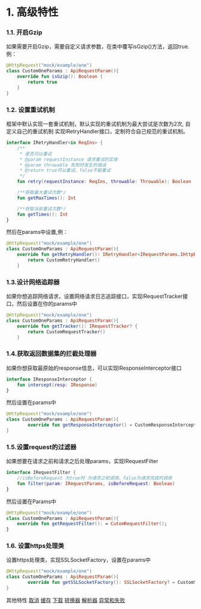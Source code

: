 # 1. 高级特性
### 1.1. 开启Gzip
如果需要开启Gzip，需要自定义请求参数，在类中覆写isGzip()方法，返回true.
例：
```kotlin
@HttpRequest("mock/example/one")
class CustomOneParams : ApiRequestParam(){
    override fun isGzip(): Boolean {
        return true
    }
}
```
### 1.2. 设置重试机制
框架中默认实现一套重试机制，默认实现的重试机制为最大尝试是次数为2次,
自定义自己的重试机制 实现IRetryHandler接口，定制符合自己规范的重试机制。
```kotlin
interface IRetryHandler<in ReqIns> {
    /**
     * 是否可以重试
     * @param requestInstance 请求重试的实体
     * @param throwable 失败时发生的错误
     * @return true可以重试，false不能重试
     */
    fun retry(requestInstance: ReqIns, throwable: Throwable): Boolean

    /**获取最大重试次数*/
    fun getMaxTimes(): Int

    /**获取当前重试次数*/
    fun getTimes(): Int
}
```
然后在params中设置,例：
```kotlin
@HttpRequest("mock/example/one")
class CustomOneParams : ApiRequestParam(){
    override fun getRetryHandler(): IRetryHandler<IRequestParams.IHttpRequestParams>? {
        return CustomRetryHandler()
    }
```
### 1.3.设计网络追踪器
如果你想追踪网络请求，设置网络请求日志追踪接口，实现IRequestTracker接口，然后设置在你的params中
```kotlin
@HttpRequest("mock/example/one")
class CustomOneParams : ApiRequestParam(){
    override fun getTracker(): IRequestTracker? {
        return CustomRequestTracker()
    }
```
### 1.4.获取返回数据集的拦截处理器
如果你想获取最原始的response信息，可以实现IResponseInterceptor接口
```kotlin
interface IResponseInterceptor {
    fun intercept(resp: IResponse)
}
```
然后设置在params中
```kotlin
@HttpRequest("mock/example/one")
class CustomOneParams : ApiRequestParam(){
        override fun getResponseInterceptor() = CustomResponseInterceptor()
}
```
### 1.5.设置request的过滤器
如果想要在请求之前和请求之后处理params，实现IRequestFilter
```kotlin
interface IRequestFilter {
    //isBeforeRequest 为true时 为请求之前调用，false为请求完成时调用
    fun filter(param: IRequestParams, isBeforeRequest: Boolean)
}
```
然后设置在Params中
```kotlin
@HttpRequest("mock/example/one")
class CustomOneParams : ApiRequestParam(){
    override fun getRequestFilter(): = CutomRequestFilter();
}
```
### 1.6. 设置https处理类
设置https处理类，实现SSLSocketFactory，设置在params中
```kotlin
@HttpRequest("mock/example/one")
class CustomOneParams : ApiRequestParam(){
        override fun getSSLSocketFactory(): SSLSocketFactory? = CustomSSLSocketFactory()
}
```
其他特性
[取消](取消.md)
[缓存](缓存.md)
[下载](下载.md)
[转换器](转换器.md)
[解析器](解析器.md)
[异常和失败](异常和失败.md)
